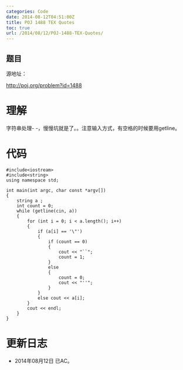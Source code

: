 ```yaml
---
categories: Code
date: 2014-08-12T04:51:00Z
title: POJ 1488 TEX Quotes
toc: true
url: /2014/08/12/POJ-1488-TEX-Quotes/
---
```


## 题目
源地址：

http://poj.org/problem?id=1488

# 理解
字符串处理- -，慢慢坑就是了。。注意输入方式，有空格的时候要用getline。

<!--more-->

# 代码

```
#include<iostream>
#include<string>
using namespace std;

int main(int argc, char const *argv[])
{
    string a ;
    int count = 0;
    while (getline(cin, a))
    {
        for (int i = 0; i < a.length(); i++)
        {
            if (a[i] == '\"')
            {
                if (count == 0)
                {
                    cout << "``";
                    count = 1;
                }
                else
                {
                    count = 0;
                    cout << "''";
                }
            }
            else cout << a[i];
        }
        cout << endl;
    }
}

```

# 更新日志
- 2014年08月12日 已AC。